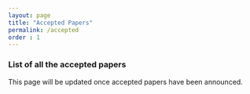 ```yaml
---
layout: page
title: "Accepted Papers"
permalink: /accepted
order : 1
---
```


<!-- ### Proceedings for archival papers can be accessed [here.](https://aclanthology.org/volumes/2021.naacl-srw/) -->

### List of all the accepted papers

This page will be updated once accepted papers have been announced.

